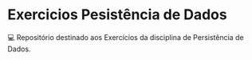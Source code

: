 # Exercicios Pesistência de Dados

💻 Repositório destinado aos Exercícios da disciplina de Persistência de Dados.
